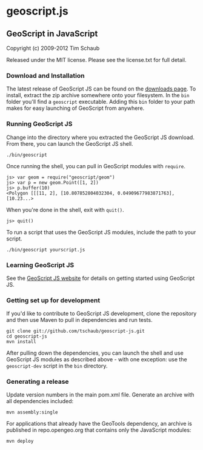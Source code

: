 # geoscript.js

## GeoScript in JavaScript

Copyright (c) 2009-2012 Tim Schaub

Released under the MIT license.  Please see the license.txt for full detail.

### Download and Installation

The latest release of GeoScript JS can be found on the [downloads page](http://geoscript.org/js/download.html).  To install, extract the zip archive somewhere onto your filesystem.  In the `bin` folder you'll find a `geoscript` executable.  Adding this `bin` folder to your path makes for easy launching of GeoScript from anywhere.

### Running GeoScript JS

Change into the directory where you extracted the GeoScript JS download.  From there, you can launch the GeoScript JS shell.

    ./bin/geoscript

Once running the shell, you can pull in GeoScript modules with `require`.

    js> var geom = require("geoscript/geom")
    js> var p = new geom.Point([1, 2])
    js> p.buffer(10)
    <Polygon [[[11, 2], [10.807852804032304, 0.04909677983871763], [10.23...>

When you're done in the shell, exit with `quit()`.

    js> quit()

To run a script that uses the GeoScript JS modules, include the path to your script.

    ./bin/geoscript yourscript.js

### Learning GeoScript JS

See the [GeoScript JS website](http://geoscript.org/js/) for details on getting started using GeoScript JS.

### Getting set up for development

If you'd like to contribute to GeoScript JS development, clone the repository and then use Maven to pull in dependencies and run tests.

    git clone git://github.com/tschaub/geoscript-js.git
    cd geoscript-js
    mvn install

After pulling down the dependencies, you can launch the shell and use GeoScript JS modules as described above - with one exception: use the `geoscript-dev` script in the `bin` directory.

### Generating a release

Update version numbers in the main pom.xml file.  Generate an archive with all dependencies included:

    mvn assembly:single

For applications that already have the GeoTools dependency, an archive is published in repo.opengeo.org that contains only the JavaScript modules:

    mvn deploy
